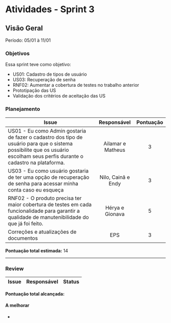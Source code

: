 # Atividades - Sprint 3

## Visão Geral

Período: 05/01 à 11/01

### Objetivos
Essa sprint teve como objetivo:

- US01: Cadastro de tipos de usuário
- US03: Recuperação de senha
- RNF02: Aumentar a cobertura de testes no trabalho anterior
- Prototipação das US
- Validação dos critérios de aceitação das US

### Planejamento

**Issue** |**Responsável**| **Pontuação** 
----------|:-------------:|:---------:
US01 - Eu como Admin gostaria de fazer o cadastro dos tipo de usuário para que o sistema possibilite que os usuário escolham seus perfis durante o cadastro na plataforma. | Ailamar e Matheus | 3
US03 - Eu como	usuário gostaria de	ter uma opção de recuperação de senha para acessar minha conta caso eu esqueça | Nilo, Cainã e Endy | 3
RNF02 - O produto precisa ter maior cobertura de testes em cada funcionalidade para garantir a qualidade de manutenibilidade do que já foi feito. | Hérya e Gionava | 5
Correções e atualizações de documentos | EPS | 3


**Pontuação total estimada:** 14

---

### Review

**Issue** |**Responsável**| **Status** |
----------| :-----------: | ----------


**Pontuação total alcançada:** 

#### A melhorar
- 


